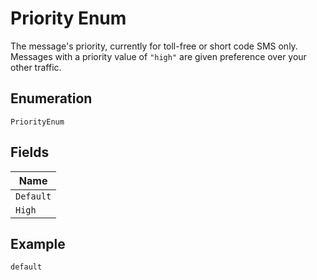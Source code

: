 
# Priority Enum

The message's priority, currently for toll-free or short code SMS only. Messages with a priority value of `"high"` are given preference over your other traffic.

## Enumeration

`PriorityEnum`

## Fields

| Name |
|  --- |
| `Default` |
| `High` |

## Example

```
default
```

